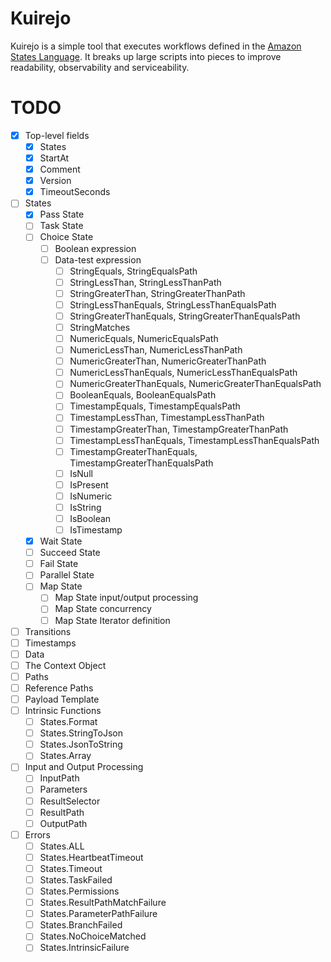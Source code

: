 # Kuirejo
Kuirejo is a simple tool that executes workflows defined in the [Amazon States Language](https://states-language.net/). It breaks up large scripts into pieces to improve readability, observability and serviceability.

# TODO
- [x] Top-level fields
  - [x] States
  - [x] StartAt
  - [x] Comment
  - [x] Version
  - [x] TimeoutSeconds
- [ ] States
  - [x] Pass State
  - [ ] Task State
  - [ ] Choice State
    - [ ] Boolean expression
    - [ ] Data-test expression
      - [ ] StringEquals, StringEqualsPath
      - [ ] StringLessThan, StringLessThanPath
      - [ ] StringGreaterThan, StringGreaterThanPath
      - [ ] StringLessThanEquals, StringLessThanEqualsPath
      - [ ] StringGreaterThanEquals, StringGreaterThanEqualsPath
      - [ ] StringMatches
      - [ ] NumericEquals, NumericEqualsPath
      - [ ] NumericLessThan, NumericLessThanPath
      - [ ] NumericGreaterThan, NumericGreaterThanPath
      - [ ] NumericLessThanEquals, NumericLessThanEqualsPath
      - [ ] NumericGreaterThanEquals, NumericGreaterThanEqualsPath
      - [ ] BooleanEquals, BooleanEqualsPath
      - [ ] TimestampEquals, TimestampEqualsPath
      - [ ] TimestampLessThan, TimestampLessThanPath
      - [ ] TimestampGreaterThan, TimestampGreaterThanPath
      - [ ] TimestampLessThanEquals, TimestampLessThanEqualsPath
      - [ ] TimestampGreaterThanEquals, TimestampGreaterThanEqualsPath
      - [ ] IsNull
      - [ ] IsPresent
      - [ ] IsNumeric
      - [ ] IsString
      - [ ] IsBoolean
      - [ ] IsTimestamp
  - [x] Wait State
  - [ ] Succeed State
  - [ ] Fail State
  - [ ] Parallel State
  - [ ] Map State
    - [ ] Map State input/output processing
    - [ ] Map State concurrency
    - [ ] Map State Iterator definition
- [ ] Transitions
- [ ] Timestamps
- [ ] Data
- [ ] The Context Object
- [ ] Paths
- [ ] Reference Paths
- [ ] Payload Template
- [ ] Intrinsic Functions
  - [ ] States.Format
  - [ ] States.StringToJson
  - [ ] States.JsonToString
  - [ ] States.Array
- [ ] Input and Output Processing
  - [ ] InputPath
  - [ ] Parameters
  - [ ] ResultSelector
  - [ ] ResultPath
  - [ ] OutputPath
- [ ] Errors
  - [ ] States.ALL
  - [ ] States.HeartbeatTimeout
  - [ ] States.Timeout
  - [ ] States.TaskFailed
  - [ ] States.Permissions
  - [ ] States.ResultPathMatchFailure
  - [ ] States.ParameterPathFailure
  - [ ] States.BranchFailed
  - [ ] States.NoChoiceMatched
  - [ ] States.IntrinsicFailure
